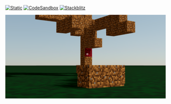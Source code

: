[![Static](https://img.shields.io/badge/demo-%23646CFF.svg?logo=html5&logoColor=white)](https://pmndrs.github.io/examples/minecraft)
[![CodeSandbox](https://img.shields.io/badge/codesandbox-040404?logo=codesandbox&logoColor=DBDBDB)](https://codesandbox.io/s/github/pmndrs/examples/tree/main/apps/minecraft)
[![Stackblitz](https://img.shields.io/badge/stackblitz-fff?logo=Stackblitz&logoColor=1389FD)](https://stackblitz.com/github/pmndrs/examples/tree/main/apps/minecraft)

![](thumbnail.png)


